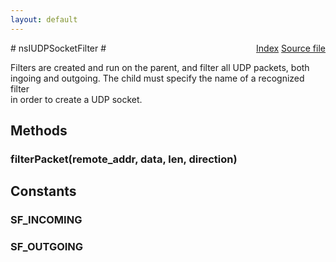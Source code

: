 ```yaml
---
layout: default
---
```

<div class='links' style='float:right'><a href="../index.html">Index</a>
<a href="http://dxr.mozilla.org/mozilla-central/source/netwerk/base/public/nsIUDPSocketFilter.idl">Source file</a>
</div>
# nsIUDPSocketFilter #
  
Filters are created and run on the parent, and filter all UDP packets, both  
ingoing and outgoing. The child must specify the name of a recognized filter  
in order to create a UDP socket.  
  

## Methods ##

### filterPacket(remote_addr, data, len, direction) ###

## Constants ##

### SF_INCOMING ###

### SF_OUTGOING ###
